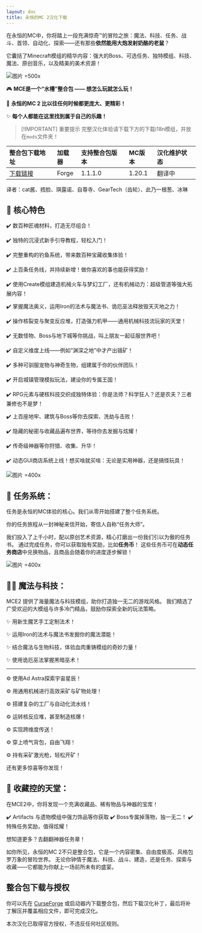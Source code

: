 ```yaml
---
layout: doc
title: 永恒的MC 2汉化下载
---
```


在永恒的MC中，你将踏上一段充满惊奇™的冒险之旅：魔法、科技、任务、战斗、首领、自动化、探索——还有那些**依然能用大炮发射奶酪的老鼠**？

它囊括了Minecraft模组的精华内容：强大的Boss、可选任务、独特模组、科技、魔法、原创音乐，以及精美的美术资源！

![图片 =500x](https://media.forgecdn.net/attachments/1214/659/2025-06-08_15.jpg)

🎮 **MCE是一个“水槽”整合包 —— 想怎么玩就怎么玩！**

🌌 **永恒的MC 2 比以往任何时候都更庞大、更精彩！**

✨ **每个人都能在这里找到属于自己的乐趣！**

> [!IMPORTANT] 重要提示
> 完整汉化体验请下载下方的下载i18n模组，并放在`mods`文件夹！

<DownloadLinks :methods="[
  { id: 'quark-lanzou', text: '下载汉化', icon: '/imgs/logo/logo_64.png', lanzouLink: '/doing', quarkLink: '/doing' },
  { id: 'curseforge', text: '下载i18n模组', icon: '/imgs/svg/curseforge.svg', link: 'https://www.curseforge.com/api/v1/mods/297404/files/7173159/download' },
  { id: 'github', text: 'Github仓库', icon: '/imgs/svg/github.svg', link: 'https://github.com/VM-Chinese-translate-group/MCE2' },
  { id: 'lazy', text: '懒汉下载', icon: '/imgs/lazydl.png', link: '/doing' }
]" />

| 整合包下载地址                                                         | 加载器 | 支持整合包版本 | MC版本 | 汉化维护状态 |
| :--------------------------------------------------------------------- | :----- | :------------- | :----- | :----------- |
| [下载链接](https://www.curseforge.com/minecraft/modpacks/mc-eternal-2) | Forge  | 1.1.1.0        | 1.20.1 | 翻译中       |

译者：cat酱、捂脸、琪露诺、自尊寺、GearTech（齿轮）、此乃一根葱、冰琳

## 📖 **核心特色**

✔️ 数百种匠魂材料，打造无尽组合！

✔️ 独特的沉浸式新手引导教程，轻松入门！

✔️ 完整重构的钓鱼系统，带来数百种宝藏收集体验！

✔️ 上百条任务线，并持续新增！做你喜欢的事也能获得奖励！

✔️ 使用Create模组建造机械火车与梦幻工厂，还有机械动力：超级管道等强大拓展内容！

✔️ 掌握魔法奥义，运用Iron的法术与魔法书、诡厄巫法释放毁天灭地之力！

✔️ 操作核裂变与聚变反应堆，打造强力机甲——通用机械科技流玩家的天堂！

✔️ 无数怪物、Boss与地下城等你挑战，叫上朋友一起征服世界吧！

✔️ 自定义维度上线——例如“渊深之地”中才产出锇矿！

✔️ 多种可驯服宠物与神奇生物，组建属于你的伙伴团队！

✔️ 开启城镇管理模拟玩法，建设你的专属王国！

✔️ RPG元素与硬核科技交织成独特体验：你是法师？科学狂人？还是农夫？三者兼修也不是梦！

✔️ 上百座地牢、建筑与Boss等你去探索、洗劫与击败！

✔️ 隐藏的秘密与收藏品遍布世界，等待你去发掘与炫耀！

✔️ 传奇级神器等你狩猎、收集、升华！

✔️ 动态GUI商店系统上线！想买啥就买啥：无论是实用神器，还是搞怪玩具！

![图片 =400x](https://i.imgur.com/XB4rrvM.gif)

## 📜 **任务系统：**

任务是永恒的MC体验的核心。我们从零开始搭建了整个任务系统。

你的任务旅程从一封神秘来信开始，寄信人自称“任务大师”。

我们投入了上千小时，配以原创艺术资源，精心打磨出一份我们引以为傲的任务书。
通过完成任务，你可以获取独有奖励，比如**任务币**！
这些任务币可在**动态任务商店**中兑换物品，且商品会随着你的进度逐步解锁！

![图片 =400x](https://media.forgecdn.net/attachments/description/1243287/description_b55ea521-d7fd-4d85-b5bb-bf5e8a74eef7.png)

## 🧙‍♀️ **魔法与科技：**

MCE2 提供了海量魔法与科技模组，助你打造独一无二的游戏风格。
我们精选了广受欢迎的大模组与许多冷门精品，鼓励你探索全新的玩法策略。

✨ 用新生魔艺手工定制法术！

✨ 运用Iron的法术与魔法书发掘你的魔法潜能！

✨ 结合魔法与生物科技，体验血肉重铸模组的奇妙力量！

✨ 使用诡厄巫法掌握黑暗巫术！

---

⚙️ 使用Ad Astra探索宇宙星辰！

⚙️ 用通用机械进行高效采矿与矿物处理！

⚙️ 搭建复杂的工厂与自动化流水线！

⚙️ 运转核反应堆，甚至制造核爆！

⚙️ 实现跨维度传送！

⚙️ 穿上喷气背包，自由飞翔！

⚙️ 持有采矿激光枪，轻松开矿！

还有更多惊喜等你发现！

## 💎 **收藏控的天堂：**

在MCE2中，你将发现一个充满收藏品、稀有物品与神器的宝库！

✔️ Artifacts 与遗物模组中强力饰品等你获取
✔️ Boss专属掉落物，独一无二！
✔️ 特殊任务奖励，值得炫耀！

想知道更多？去翻翻神器任务章！

如你所见，永恒的MC 2不只是整合包，它是一个内容密集、自由度极高、风格包罗万象的冒险世界。
无论你钟情于魔法、科技、战斗、建造，还是任务、探索与收藏——它都能为你献上一场前所未有的盛宴。

## 整合包下载与授权

你可以先在 [CurseForge](https://www.curseforge.com/minecraft/modpacks/mc-eternal-2) 或启动器内下载整合包，然后下载汉化补丁，最后将补丁解压并覆盖相应文件，即可完成汉化。

本次汉化已取得官方授权，不违反任何社区规则。

<DocSupport />
